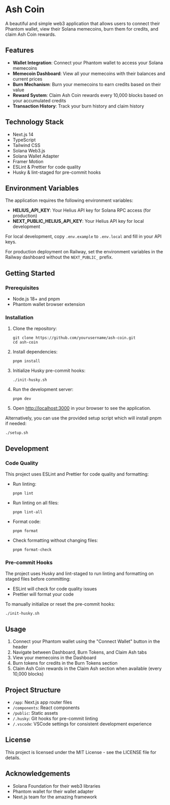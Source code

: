 # Ash Coin

A beautiful and simple web3 application that allows users to connect their Phantom wallet, view their Solana memecoins, burn them for credits, and claim Ash Coin rewards.

## Features

- **Wallet Integration**: Connect your Phantom wallet to access your Solana memecoins
- **Memecoin Dashboard**: View all your memecoins with their balances and current prices
- **Burn Mechanism**: Burn your memecoins to earn credits based on their value
- **Reward System**: Claim Ash Coin rewards every 10,000 blocks based on your accumulated credits
- **Transaction History**: Track your burn history and claim history

## Technology Stack

- Next.js 14
- TypeScript
- Tailwind CSS
- Solana Web3.js
- Solana Wallet Adapter
- Framer Motion
- ESLint & Prettier for code quality
- Husky & lint-staged for pre-commit hooks

## Environment Variables

The application requires the following environment variables:

- **HELIUS_API_KEY**: Your Helius API key for Solana RPC access (for production)
- **NEXT_PUBLIC_HELIUS_API_KEY**: Your Helius API key for local development

For local development, copy `.env.example` to `.env.local` and fill in your API keys.

For production deployment on Railway, set the environment variables in the Railway dashboard without the `NEXT_PUBLIC_` prefix.

## Getting Started

### Prerequisites

- Node.js 18+ and pnpm
- Phantom wallet browser extension

### Installation

1. Clone the repository:

   ```
   git clone https://github.com/yourusername/ash-coin.git
   cd ash-coin
   ```

2. Install dependencies:

   ```
   pnpm install
   ```

3. Initialize Husky pre-commit hooks:

   ```
   ./init-husky.sh
   ```

4. Run the development server:

   ```
   pnpm dev
   ```

5. Open [http://localhost:3000](http://localhost:3000) in your browser to see the application.

Alternatively, you can use the provided setup script which will install pnpm if needed:

```
./setup.sh
```

## Development

### Code Quality

This project uses ESLint and Prettier for code quality and formatting:

- Run linting:

  ```
  pnpm lint
  ```

- Run linting on all files:

  ```
  pnpm lint-all
  ```

- Format code:

  ```
  pnpm format
  ```

- Check formatting without changing files:
  ```
  pnpm format-check
  ```

### Pre-commit Hooks

The project uses Husky and lint-staged to run linting and formatting on staged files before committing:

- ESLint will check for code quality issues
- Prettier will format your code

To manually initialize or reset the pre-commit hooks:

```
./init-husky.sh
```

## Usage

1. Connect your Phantom wallet using the "Connect Wallet" button in the header
2. Navigate between Dashboard, Burn Tokens, and Claim Ash tabs
3. View your memecoins in the Dashboard
4. Burn tokens for credits in the Burn Tokens section
5. Claim Ash Coin rewards in the Claim Ash section when available (every 10,000 blocks)

## Project Structure

- `/app`: Next.js app router files
- `/components`: React components
- `/public`: Static assets
- `/.husky`: Git hooks for pre-commit linting
- `/.vscode`: VSCode settings for consistent development experience

## License

This project is licensed under the MIT License - see the LICENSE file for details.

## Acknowledgements

- Solana Foundation for their web3 libraries
- Phantom wallet for their wallet adapter
- Next.js team for the amazing framework
